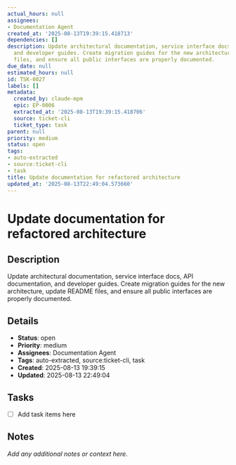 ```yaml
---
actual_hours: null
assignees:
- Documentation Agent
created_at: '2025-08-13T19:39:15.418713'
dependencies: []
description: Update architectural documentation, service interface docs, API documentation,
  and developer guides. Create migration guides for the new architecture, update README
  files, and ensure all public interfaces are properly documented.
due_date: null
estimated_hours: null
id: TSK-0027
labels: []
metadata:
  created_by: claude-mpm
  epic: EP-0006
  extracted_at: '2025-08-13T19:39:15.418706'
  source: ticket-cli
  ticket_type: task
parent: null
priority: medium
status: open
tags:
- auto-extracted
- source:ticket-cli
- task
title: Update documentation for refactored architecture
updated_at: '2025-08-13T22:49:04.573660'
---
```


# Update documentation for refactored architecture

## Description
Update architectural documentation, service interface docs, API documentation, and developer guides. Create migration guides for the new architecture, update README files, and ensure all public interfaces are properly documented.

## Details
- **Status**: open
- **Priority**: medium
- **Assignees**: Documentation Agent
- **Tags**: auto-extracted, source:ticket-cli, task
- **Created**: 2025-08-13 19:39:15
- **Updated**: 2025-08-13 22:49:04

## Tasks
- [ ] Add task items here

## Notes
_Add any additional notes or context here._
